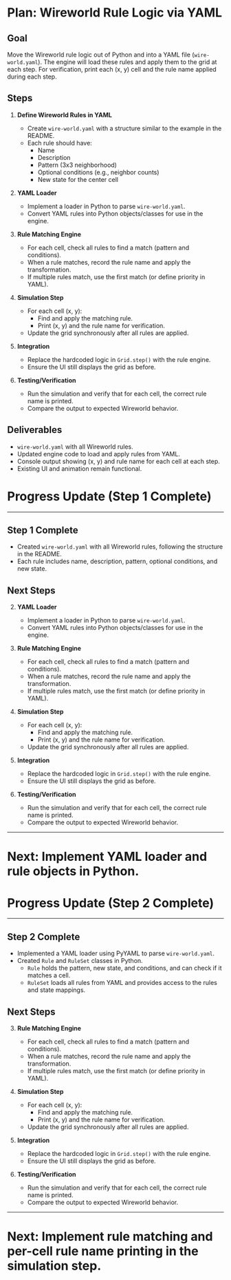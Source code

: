# Plan: Wireworld Rule Logic via YAML

## Goal
Move the Wireworld rule logic out of Python and into a YAML file (`wire-world.yaml`). The engine will load these rules and apply them to the grid at each step. For verification, print each (x, y) cell and the rule name applied during each step.

## Steps

1. **Define Wireworld Rules in YAML**
   - Create `wire-world.yaml` with a structure similar to the example in the README.
   - Each rule should have:
     - Name
     - Description
     - Pattern (3x3 neighborhood)
     - Optional conditions (e.g., neighbor counts)
     - New state for the center cell

2. **YAML Loader**
   - Implement a loader in Python to parse `wire-world.yaml`.
   - Convert YAML rules into Python objects/classes for use in the engine.

3. **Rule Matching Engine**
   - For each cell, check all rules to find a match (pattern and conditions).
   - When a rule matches, record the rule name and apply the transformation.
   - If multiple rules match, use the first match (or define priority in YAML).

4. **Simulation Step**
   - For each cell (x, y):
     - Find and apply the matching rule.
     - Print (x, y) and the rule name for verification.
   - Update the grid synchronously after all rules are applied.

5. **Integration**
   - Replace the hardcoded logic in `Grid.step()` with the rule engine.
   - Ensure the UI still displays the grid as before.

6. **Testing/Verification**
   - Run the simulation and verify that for each cell, the correct rule name is printed.
   - Compare the output to expected Wireworld behavior.

## Deliverables
- `wire-world.yaml` with all Wireworld rules.
- Updated engine code to load and apply rules from YAML.
- Console output showing (x, y) and rule name for each cell at each step.
- Existing UI and animation remain functional.

# Progress Update (Step 1 Complete)

---

## Step 1 Complete
- Created `wire-world.yaml` with all Wireworld rules, following the structure in the README.
- Each rule includes name, description, pattern, optional conditions, and new state.

## Next Steps

2. **YAML Loader**
   - Implement a loader in Python to parse `wire-world.yaml`.
   - Convert YAML rules into Python objects/classes for use in the engine.

3. **Rule Matching Engine**
   - For each cell, check all rules to find a match (pattern and conditions).
   - When a rule matches, record the rule name and apply the transformation.
   - If multiple rules match, use the first match (or define priority in YAML).

4. **Simulation Step**
   - For each cell (x, y):
     - Find and apply the matching rule.
     - Print (x, y) and the rule name for verification.
   - Update the grid synchronously after all rules are applied.

5. **Integration**
   - Replace the hardcoded logic in `Grid.step()` with the rule engine.
   - Ensure the UI still displays the grid as before.

6. **Testing/Verification**
   - Run the simulation and verify that for each cell, the correct rule name is printed.
   - Compare the output to expected Wireworld behavior.

---

# Next: Implement YAML loader and rule objects in Python.

# Progress Update (Step 2 Complete)

---

## Step 2 Complete
- Implemented a YAML loader using PyYAML to parse `wire-world.yaml`.
- Created `Rule` and `RuleSet` classes in Python.
  - `Rule` holds the pattern, new state, and conditions, and can check if it matches a cell.
  - `RuleSet` loads all rules from YAML and provides access to the rules and state mappings.

## Next Steps

3. **Rule Matching Engine**
   - For each cell, check all rules to find a match (pattern and conditions).
   - When a rule matches, record the rule name and apply the transformation.
   - If multiple rules match, use the first match (or define priority in YAML).

4. **Simulation Step**
   - For each cell (x, y):
     - Find and apply the matching rule.
     - Print (x, y) and the rule name for verification.
   - Update the grid synchronously after all rules are applied.

5. **Integration**
   - Replace the hardcoded logic in `Grid.step()` with the rule engine.
   - Ensure the UI still displays the grid as before.

6. **Testing/Verification**
   - Run the simulation and verify that for each cell, the correct rule name is printed.
   - Compare the output to expected Wireworld behavior.

---

# Next: Implement rule matching and per-cell rule name printing in the simulation step.
